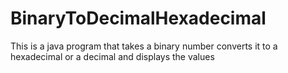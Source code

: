 # BinaryToDecimalHexadecimal
This is a java program that takes a binary number converts it to a hexadecimal or a decimal and displays the values
